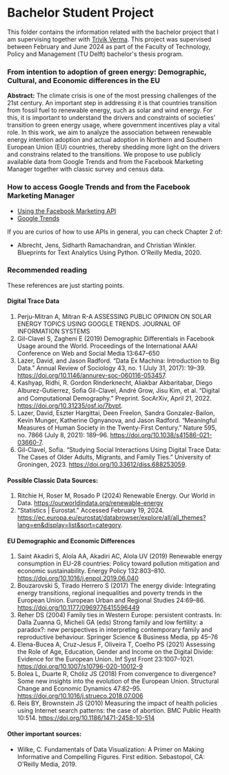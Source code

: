 # Bachelor Student Project

This folder contains the information related with the bachelor project that I am supervising together with [Trivik Verma](https://trivikverma.com/). This project was supervised between February and June 2024 as part of the Faculty of Technology, Policy and Management (TU Delft) bachelor's thesis program.

### From intention to adoption of green energy: Demographic, Cultural, and Economic differences in the EU

**Abstract:**
The climate crisis is one of the most pressing challenges of the 21st century. An important step in addressing it is that countries transition from fossil fuel to renewable energy, such as solar and wind energy. For this, it is important to understand the drivers and constraints of societies’ transition to green energy usage, where government incentives play a vital role. In this work, we aim to analyze the association between renewable energy intention adoption and actual adoption in Northern and Southern European Union (EU) countries, thereby shedding more light on the drivers and constrains related to the transitions. We propose to use publicly available data from Google Trends and from the Facebook Marketing Manager together with classic survey and census data.


 
### How to access Google Trends and from the Facebook Marketing Manager
* [Using the Facebook Marketing API](https://github.com/SofiaG1l/Taller_COLMEX_API/blob/main/Facebook_API/Facebook_API_FB_en.md)
* [Google Trends](https://trends.google.com/trends/)

If you are curios of how to use APIs in general, you can check Chapter 2 of:

* Albrecht, Jens, Sidharth Ramachandran, and Christian Winkler. Blueprints for Text Analytics Using Python. O’Reilly Media, 2020.


 
### Recommended reading
These references are just starting points.

#### Digital Trace Data
1. 	Perju-Mitran A, Mitran R-A ASSESSING PUBLIC OPINION ON SOLAR ENERGY TOPICS USING GOOGLE TRENDS. JOURNAL OF INFORMATION SYSTEMS
2. 	Gil-Clavel S, Zagheni E (2019) Demographic Differentials in Facebook Usage around the World. Proceedings of the International AAAI Conference on Web and Social Media 13:647–650
3. Lazer, David, and Jason Radford. “Data Ex Machina: Introduction to Big Data.” Annual Review of Sociology 43, no. 1 (July 31, 2017): 19–39. https://doi.org/10.1146/annurev-soc-060116-053457.
4. Kashyap, Ridhi, R. Gordon Rinderknecht, Aliakbar Akbaritabar, Diego Alburez-Gutierrez, Soﬁa Gil-Clavel, André Grow, Jisu Kim, et al. “Digital and Computational Demography.” Preprint. SocArXiv, April 21, 2022. https://doi.org/10.31235/osf.io/7bvpt.
5. Lazer, David, Eszter Hargittai, Deen Freelon, Sandra Gonzalez-Bailon, Kevin Munger, Katherine Ognyanova, and Jason Radford. “Meaningful Measures of Human Society in the Twenty-First Century.” Nature 595, no. 7866 (July 8, 2021): 189–96. https://doi.org/10.1038/s41586-021-03660-7.
6. Gil-Clavel, Sofia. “Studying Social Interactions Using Digital Trace Data: The Cases of Older Adults, Migrants, and Family Ties.” University of Groningen, 2023. https://doi.org/10.33612/diss.688253059.

#### Possible Classic Data Sources:
1. 	Ritchie H, Roser M, Rosado P (2024) Renewable Energy. Our World in Data. https://ourworldindata.org/renewable-energy
2. “Statistics | Eurostat.” Accessed February 19, 2024. https://ec.europa.eu/eurostat/databrowser/explore/all/all_themes?lang=en&display=list&sort=category.


#### EU Demographic and Economic Differences
1. Saint Akadiri S, Alola AA, Akadiri AC, Alola UV (2019) Renewable energy consumption in EU-28 countries: Policy toward pollution mitigation and economic sustainability. Energy Policy 132:803–810. https://doi.org/10.1016/j.enpol.2019.06.040
2. 	Bouzarovski S, Tirado Herrero S (2017) The energy divide: Integrating energy transitions, regional inequalities and poverty trends in the European Union. European Urban and Regional Studies 24:69–86. https://doi.org/10.1177/0969776415596449
3. 	Reher DS (2004) Family ties in Western Europe: persistent contrasts. In: Dalla Zuanna G, Micheli GA (eds) Strong family and low fertility: a paradox?: new perspectives in interpreting contemporary family and reproductive behaviour. Springer Science & Business Media, pp 45–76
4. 	Elena-Bucea A, Cruz-Jesus F, Oliveira T, Coelho PS (2021) Assessing the Role of Age, Education, Gender and Income on the Digital Divide: Evidence for the European Union. Inf Syst Front 23:1007–1021. https://doi.org/10.1007/s10796-020-10012-9
5. 	Bolea L, Duarte R, Chóliz JS (2018) From convergence to divergence? Some new insights into the evolution of the European Union. Structural Change and Economic Dynamics 47:82–95. https://doi.org/10.1016/j.strueco.2018.07.006
6. 	Reis BY, Brownstein JS (2010) Measuring the impact of health policies using Internet search patterns: the case of abortion. BMC Public Health 10:514. https://doi.org/10.1186/1471-2458-10-514

#### Other important sources:
* Wilke, C. Fundamentals of Data Visualization: A Primer on Making Informative and Compelling Figures. First edition. Sebastopol, CA: O’Reilly Media, 2019.










